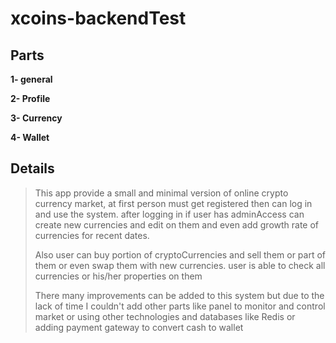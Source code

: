 # xcoins-backendTest
## Parts
**1- general**

**2- Profile**

**3- Currency**

**4- Wallet**


## Details
>This app provide a small and minimal version of online crypto currency market, at first person must get registered then can log in and use the system.
>after logging in if user has adminAccess can create new currencies and edit on them and even add growth rate of currencies for recent dates.
> 
> Also user can buy portion of cryptoCurrencies and sell them or part of them or even swap them with new currencies. user is able to check all currencies or his/her properties on them
> 
> There many improvements can be added to this system but due to the lack of time I couldn't add other parts like panel to monitor and control market or using other technologies and databases like Redis or adding payment gateway to convert cash to wallet
> 
